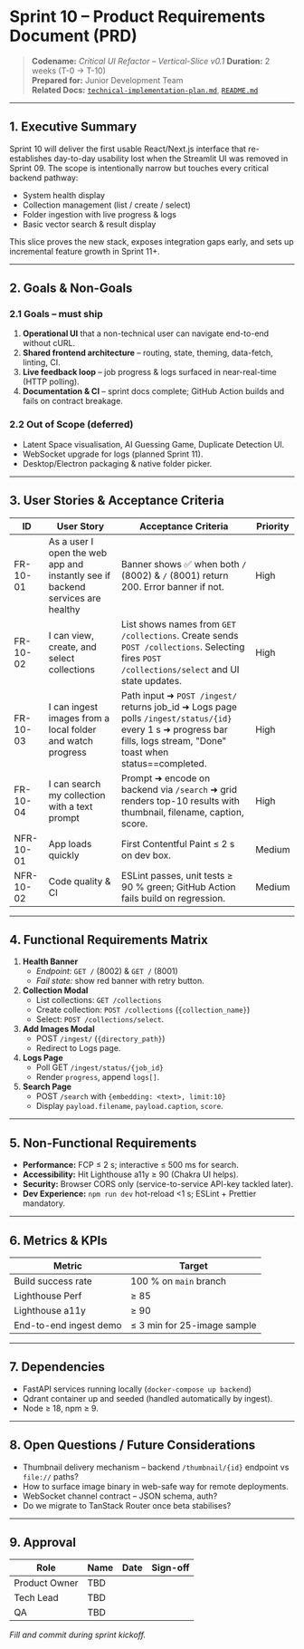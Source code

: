 # Sprint 10 – Product Requirements Document (PRD)

> **Codename:** _Critical UI Refactor – Vertical-Slice v0.1_
> **Duration:** 2 weeks (T-0 → T-10)  
> **Prepared for:** Junior Development Team  
> **Related Docs:** [`technical-implementation-plan.md`](./technical-implementation-plan.md), [`README.md`](./README.md)

---

## 1. Executive Summary
Sprint 10 will deliver the first usable React/Next.js interface that re-establishes day-to-day usability lost when the Streamlit UI was removed in Sprint 09.  The scope is intentionally narrow but touches every critical backend pathway:

* System health display  
* Collection management (list / create / select)  
* Folder ingestion with live progress & logs  
* Basic vector search & result display  

This slice proves the new stack, exposes integration gaps early, and sets up incremental feature growth in Sprint 11+.

---

## 2. Goals & Non-Goals
### 2.1 Goals – must ship
1. **Operational UI** that a non-technical user can navigate end-to-end without cURL.
2. **Shared frontend architecture** – routing, state, theming, data-fetch, linting, CI.
3. **Live feedback loop** – job progress & logs surfaced in near-real-time (HTTP polling).
4. **Documentation & CI** – sprint docs complete; GitHub Action builds and fails on contract breakage.

### 2.2 Out of Scope (deferred)
* Latent Space visualisation, AI Guessing Game, Duplicate Detection UI.  
* WebSocket upgrade for logs (planned Sprint 11).  
* Desktop/Electron packaging & native folder picker.

---

## 3. User Stories & Acceptance Criteria
| ID | User Story | Acceptance Criteria | Priority |
|----|------------|--------------------|----------|
| FR-10-01 | As a user I open the web app and instantly see if backend services are healthy | Banner shows ✅ when both `/` (8002) & `/` (8001) return 200.  Error banner if not. | High |
| FR-10-02 | I can view, create, and select collections | List shows names from `GET /collections`.  Create sends `POST /collections`.  Selecting fires `POST /collections/select` and UI state updates. | High |
| FR-10-03 | I can ingest images from a local folder and watch progress | Path input ➜ `POST /ingest/` returns job_id ➜ Logs page polls `/ingest/status/{id}` every 1 s ➜ progress bar fills, logs stream, "Done" toast when status==completed. | High |
| FR-10-04 | I can search my collection with a text prompt | Prompt ➜ encode on backend via `/search` ➜ grid renders top-10 results with thumbnail, filename, caption, score. | High |
| NFR-10-01 | App loads quickly | First Contentful Paint ≤ 2 s on dev box. | Medium |
| NFR-10-02 | Code quality & CI | ESLint passes, unit tests ≥ 90 % green; GitHub Action fails build on regression. | Medium |

---

## 4. Functional Requirements Matrix
1. **Health Banner**  
   * _Endpoint:_ `GET /` (8002) & `GET /` (8001)  
   * _Fail state:_ show red banner with retry button.
2. **Collection Modal**  
   * List collections: `GET /collections`  
   * Create collection: `POST /collections` (`{collection_name}`)  
   * Select: `POST /collections/select`.
3. **Add Images Modal**  
   * POST `/ingest/` (`{directory_path}`)  
   * Redirect to Logs page.
4. **Logs Page**  
   * Poll GET `/ingest/status/{job_id}`  
   * Render `progress`, append `logs[]`.
5. **Search Page**  
   * POST `/search` with `{embedding: <text>, limit:10}`  
   * Display `payload.filename`, `payload.caption`, `score`.

---

## 5. Non-Functional Requirements
* **Performance:** FCP ≤ 2 s; interactive ≤ 500 ms for search.  
* **Accessibility:** Hit Lighthouse a11y ≥ 90 (Chakra UI helps).  
* **Security:** Browser CORS only (service-to-service API-key tackled later).  
* **Dev Experience:** `npm run dev` hot-reload <1 s; ESLint + Prettier mandatory.

---

## 6. Metrics & KPIs
| Metric | Target |
|--------|--------|
| Build success rate | 100 % on `main` branch |
| Lighthouse Perf | ≥ 85 |
| Lighthouse a11y | ≥ 90 |
| End-to-end ingest demo | ≤ 3 min for 25-image sample |

---

## 7. Dependencies
* FastAPI services running locally (`docker-compose up backend`)  
* Qdrant container up and seeded (handled automatically by ingest).  
* Node ≥ 18, npm ≥ 9.

---

## 8. Open Questions / Future Considerations
* Thumbnail delivery mechanism – backend `/thumbnail/{id}` endpoint vs `file://` paths?  
* How to surface image binary in web-safe way for remote deployments.  
* WebSocket channel contract – JSON schema, auth?  
* Do we migrate to TanStack Router once beta stabilises?

---

## 9. Approval
| Role | Name | Date | Sign-off |
|------|------|------|----------|
| Product Owner | TBD |  |  |
| Tech Lead | TBD |  |  |
| QA | TBD |  |  |

*Fill and commit during sprint kickoff.* 